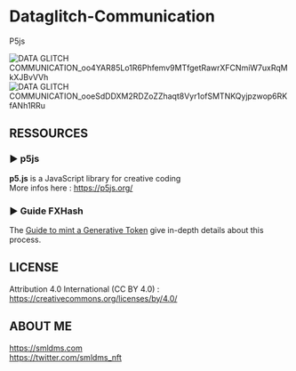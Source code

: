 # Dataglitch-Communication
P5js

![DATA GLITCH COMMUNICATION_oo4YAR85Lo1R6Phfemv9MTfgetRawrXFCNmiW7uxRqMkXJBvVVh](https://user-images.githubusercontent.com/97317400/189438107-aab8a2bc-1ee3-49bc-9544-3e306e63321e.png)
![DATA GLITCH COMMUNICATION_ooeSdDDXM2RDZoZZhaqt8Vyr1ofSMTNKQyjpzwop6RKfANh1RRu](https://user-images.githubusercontent.com/97317400/189438113-072d94a7-9260-4b53-8add-93797f74c200.png)

## RESSOURCES

### ► p5js 
<b>p5.js</b> is a JavaScript library for creative coding </br>
More infos here : https://p5js.org/

### ► Guide FXHash 

The [Guide to mint a Generative Token](https://fxhash.xyz/articles/guide-mint-generative-token) give in-depth details about this process.

## LICENSE

Attribution 4.0 International (CC BY 4.0) : https://creativecommons.org/licenses/by/4.0/

## ABOUT ME

https://smldms.com </br>
https://twitter.com/smldms_nft

